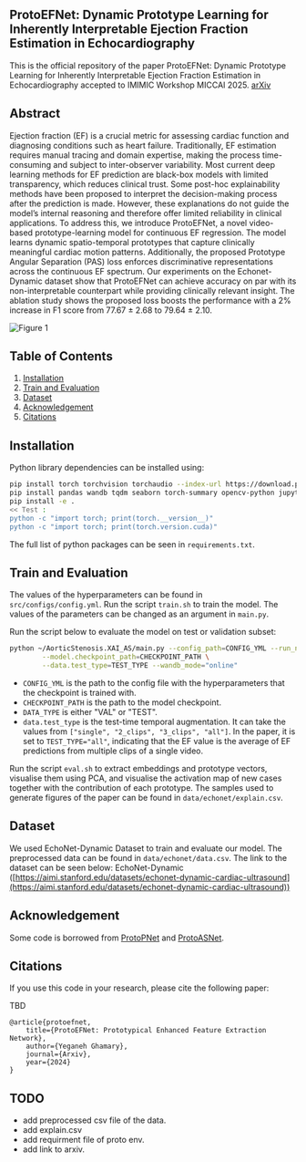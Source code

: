 ## ProtoEFNet: Dynamic Prototype Learning for Inherently Interpretable Ejection Fraction Estimation in Echocardiography

This is the official repository of the paper ProtoEFNet: Dynamic Prototype Learning for Inherently Interpretable Ejection Fraction Estimation in Echocardiography accepted to IMIMIC Workshop MICCAI 2025.
[arXiv](https://pages.github.com/)

## Abstract

Ejection fraction (EF) is a crucial metric for assessing cardiac function and diagnosing conditions such as heart failure. Traditionally, EF estimation requires manual tracing and domain expertise, making the process time-consuming and subject to inter-observer variability. Most current deep learning methods for EF prediction are black-box models with limited transparency, which reduces clinical trust. Some post-hoc explainability methods have been proposed to interpret the decision-making process after the prediction is made. However, these explanations do not guide the model’s internal reasoning and therefore offer limited reliability in clinical applications. To address this, we introduce ProtoEFNet, a novel video-based prototype-learning model for continuous EF regression. The model learns dynamic spatio-temporal prototypes that capture clinically meaningful cardiac motion patterns. Additionally, the proposed Prototype Angular Separation (PAS) loss enforces discriminative representations across the continuous EF spectrum. Our experiments on the Echonet-Dynamic dataset show that ProtoEFNet can achieve accuracy on par with its non-interpretable counterpart while providing clinically relevant insight. The ablation study shows the proposed loss boosts the performance with a 2% increase in F1 score from 77.67 ± 2.68 to 79.64 ± 2.10.

![Figure 1](/figures/fig1.png)

## Table of Contents

1.  [Installation](#installation)
2.  [Train and Evaluation](#train_and_evaluation)
3.  [Dataset](#dataset)
4.  [Acknowledgement](#acknowledgement)
5.  [Citations](#citations)

## Installation

Python library dependencies can be installed using:

```bash
pip install torch torchvision torchaudio --index-url https://download.pytorch.org/whl/cu117
pip install pandas wandb tqdm seaborn torch-summary opencv-python jupyter jupyterlab tensorboard tensorboardX imageio array2gif moviepy tensorboard scikit-image sklearn scikit-learn termplotlib
pip install -e .
<< Test :
python -c "import torch; print(torch.__version__)"
python -c "import torch; print(torch.version.cuda)"
```
The full list of python packages can be seen in `requirements.txt`.

## Train and Evaluation
The values of the hyperparameters can be found in `src/configs/config.yml`. Run the script `train.sh` to train the model. The values of the parameters can be changed as an argument in `main.py`.

Run the script below to evaluate the model on test or validation subset:
```bash
python ~/AorticStenosis.XAI_AS/main.py --config_path=CONFIG_YML --run_name=eval --save_dir="/results" \       --eval_only=True --eval_data_type=DATA_TYPE \
        --model.checkpoint_path=CHECKPOINT_PATH \
        --data.test_type=TEST_TYPE --wandb_mode="online"
```

* `CONFIG_YML` is the path to the config file with the hyperparameters that the checkpoint is trained with.
* `CHECKPOINT_PATH` is the path to the model checkpoint.
* `DATA_TYPE` is either "VAL" or "TEST".
* `data.test_type` is the test-time temporal augmentation. It can take the values from `["single", "2_clips", "3_clips", "all"]`. In the paper, it is set to `TEST_TYPE="all"`, indicating that the EF value is the average of EF predictions from multiple clips of a single video.

Run the script `eval.sh` to extract embeddings and prototype vectors, visualise them using PCA, and visualise the activation map of new cases together with the contribution of each prototype. The samples used to generate figures of the paper can be found in `data/echonet/explain.csv`.

## Dataset

We used EchoNet-Dynamic Dataset to train and evaluate our model. The preprocessed data can be found in `data/echonet/data.csv`. The link to the dataset can be seen below:
EchoNet-Dynamic ([https://aimi.stanford.edu/datasets/echonet-dynamic-cardiac-ultrasound](https://aimi.stanford.edu/datasets/echonet-dynamic-cardiac-ultrasound))

## Acknowledgement

Some code is borrowed from [ProtoPNet](https://github.com/cfchen-duke/ProtoPNet) and [ProtoASNet](https://github.com/hooman007/ProtoASNet). 

## Citations

If you use this code in your research, please cite the following paper:

TBD

```
@article{protoefnet,
    title={ProtoEFNet: Prototypical Enhanced Feature Extraction Network},
    author={Yeganeh Ghamary},
    journal={Arxiv},
    year={2024}
}
```

## TODO
* add preprocessed csv file of the data.
* add explain.csv
* add requirment file of proto env.
* add link to arxiv.
